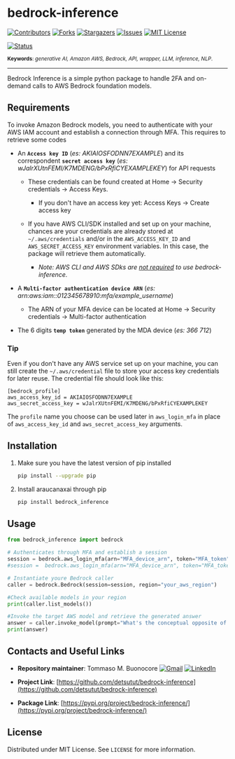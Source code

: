 # bedrock-inference

[![Contributors][contributors-shield]][contributors-url]
[![Forks][forks-shield]][forks-url]
[![Stargazers][stars-shield]][stars-url]
[![Issues][issues-shield]][issues-url]
[![MIT License][license-shield]][license-url]


[![Status][status-shield]][status-url] 


<sub> **Keywords**: *generative AI, Amazon AWS, Bedrock, API, wrapper, LLM, inference, NLP*. </sub>

------------------------------

Bedrock Inference is a simple python package to handle 2FA and on-demand calls to AWS Bedrock foundation models.

<!-- REQUIREMENTS -->
## Requirements

To invoke Amazon Bedrock models, you need to authenticate with your AWS IAM account and establish a connection through MFA.
This requires to retrieve some codes 

- An **`Access key ID`** (*es: AKIAIOSFODNN7EXAMPLE*) and its correspondent **`secret access key`** (*es: wJalrXUtnFEMI/K7MDENG/bPxRfiCYEXAMPLEKEY*) for API requests
    - These credentials can be found created at Home -> Security credentials -> Access Keys.
        - If you don't have an access key yet: Access Keys -> Create access key
          
    - If you have AWS CLI/SDK installed and set up on your machine, chances are your credentials are already stored at `~/.aws/credentials` and/or in the `AWS_ACCESS_KEY_ID` and `AWS_SECRET_ACCESS_KEY` environment variables. In this case, the package will retrieve them automatically.
        - *Note: AWS CLI and AWS SDks are <ins>not required</ins>  to use bedrock-inference.*

- A **`Multi-factor authentication device ARN`** (*es: arn:aws:iam::012345678910:mfa/example_username*)
    - The ARN of your MFA device can be located at Home -> Security credentials -> Multi-factor authentication
      
- The 6 digits **`temp token`** generated by the MDA device (*es: 366 712*)

### Tip

Even if you don't have any AWS service set up on your machine, you can still create the `~/.aws/credential` file to store your access key credentials for later reuse.
The credential file should look like this:

```
[bedrock_profile]
aws_access_key_id = AKIAIOSFODNN7EXAMPLE
aws_secret_access_key = wJalrXUtnFEMI/K7MDENG/bPxRfiCYEXAMPLEKEY
```

The `profile` name you choose can be used later in `aws_login_mfa` in place of `aws_access_key_id` and `aws_secret_access_key` arguments.

<!-- INSTALLATION -->
## Installation

1. Make sure you have the latest version of pip installed
   ```sh
   pip install --upgrade pip
    ```
2. Install araucanaxai through pip
    ```sh
    pip install bedrock_inference
    ```

<!-- USAGE EXAMPLES -->
## Usage

```python
from bedrock_inference import bedrock

# Authenticates through MFA and establish a session
session = bedrock.aws_login_mfa(arn="MFA_device_arn", token="MFA_token", aws_access_key_id="your_ID", aws_secret_access_key="your_key")
#session =  bedrock.aws_login_mfa(arn="MFA_device_arn", token="MFA_token") #use this if you already have AWS credentials set up for API requests on your machine

# Instantiate youre Bedrock caller
caller = bedrock.Bedrock(session=session, region="your_aws_region")

#Check available models in your region
print(caller.list_models())

#Invoke the target AWS model and retrieve the generated answer
answer = caller.invoke_model(prompt="What's the conceptual opposite of 'Hello World'?", model_id="target_aws_model_id")
print(answer)
```

<!-- CONTACTS AND USEFUL LINKS -->
## Contacts and Useful Links

*   **Repository maintainer**: Tommaso M. Buonocore  [![Gmail][gmail-shield]][gmail-url] [![LinkedIn][linkedin-shield]][linkedin-url]  

*   **Project Link**: [https://github.com/detsutut/bedrock-inference](https://github.com/detsutut/bedrock-inference)

*   **Package Link**: [https://pypi.org/project/bedrock-inference/](https://pypi.org/project/bedrock-inference/)

<!-- LICENSE -->
## License

Distributed under MIT License. See `LICENSE` for more information.


<!-- MARKDOWN LINKS -->
[contributors-shield]: https://img.shields.io/github/contributors/detsutut/bedrock-inference.svg?style=for-the-badge
[contributors-url]: https://github.com/detsutut/bedrock-inference/graphs/contributors
[status-shield]: https://img.shields.io/badge/Status-pre--release-blue
[status-url]: https://github.com/detsutut/bedrock-inference/releases
[forks-shield]: https://img.shields.io/github/forks/detsutut/bedrock-inference.svg?style=for-the-badge
[forks-url]: https://github.com/detsutut/AraucanaXAI/network/members
[stars-shield]: https://img.shields.io/github/stars/detsutut/bedrock-inference.svg?style=for-the-badge
[stars-url]: https://github.com/detsutut/AraucanaXAI/stargazers
[issues-shield]: https://img.shields.io/github/issues/detsutut/bedrock-inference.svg?style=for-the-badge
[issues-url]: https://github.com/detsutut/bedrock-inference/issues
[license-shield]: https://img.shields.io/github/license/detsutut/bedrock-inference.svg?style=for-the-badge
[license-url]: https://github.com/detsutut/AraucanaXAI/blob/master/araucanaxai/LICENSE
[linkedin-shield]: 	https://img.shields.io/badge/LinkedIn-0077B5?style=for-the-badge&logo=linkedin&logoColor=white
[linkedin-url]: https://linkedin.com/in/tbuonocore
[gmail-shield]: https://img.shields.io/badge/Gmail-D14836?style=for-the-badge&logo=gmail&logoColor=white
[gmail-url]: mailto:buonocore.tms@gmail.com
